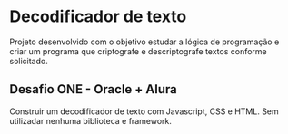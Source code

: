 # Decodificador de texto

Projeto desenvolvido com o objetivo estudar a lógica de programação e criar um programa que criptografe  e descriptografe textos conforme solicitado.
      

## Desafio ONE - Oracle + Alura

Construir um decodificador de texto com Javascript, CSS e HTML. Sem utilizadar nenhuma biblioteca e framework. 




